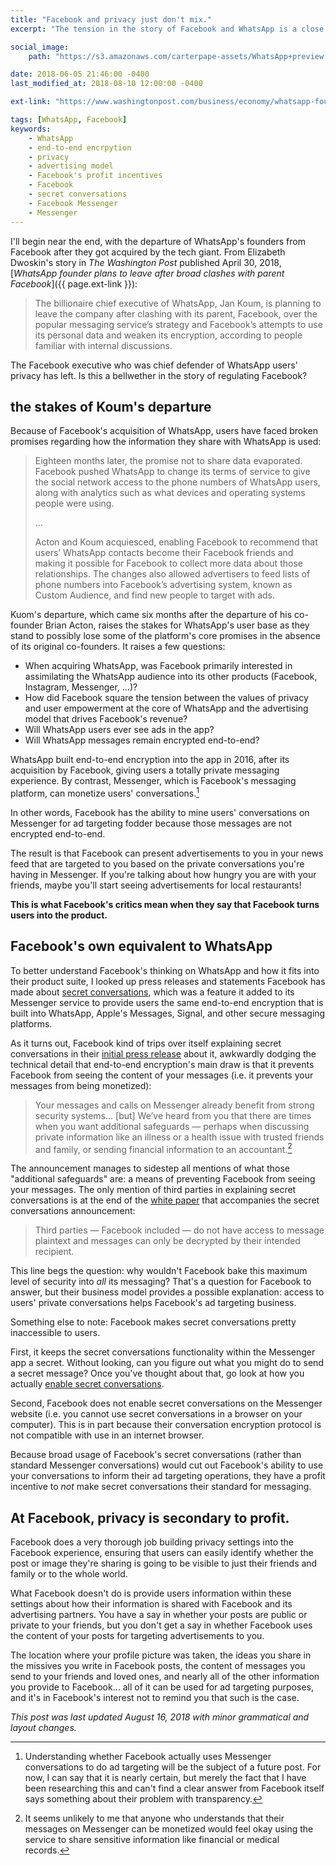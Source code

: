 ```yaml
---
title: "Facebook and privacy just don't mix."
excerpt: "The tension in the story of Facebook and WhatsApp is a close parallel to a larger tension between user privacy and Facebook's profit motives."

social_image:
    path: "https://s3.amazonaws.com/carterpape-assets/WhatsApp+preview.png"

date: 2018-06-05 21:46:00 -0400
last_modified_at: 2018-08-10 12:00:00 -0400

ext-link: "https://www.washingtonpost.com/business/economy/whatsapp-founder-plans-to-leave-after-broad-clashes-with-parent-facebook/2018/04/30/49448dd2-4ca9-11e8-84a0-458a1aa9ac0a_story.html"

tags: [WhatsApp, Facebook]
keywords:
    - WhatsApp
    - end-to-end encrpytion
    - privacy
    - advertising model
    - Facebook's profit incentives
    - Facebook
    - secret conversations
    - Facebook Messenger
    - Messenger
---
```


I'll begin near the end, with the departure of WhatsApp's founders from Facebook after they got acquired by the tech giant. From Elizabeth Dwoskin's story in *The Washington Post* published April 30, 2018, [_WhatsApp founder plans to leave after broad clashes with parent Facebook_]({{ page.ext-link }}):

> The billionaire chief executive of WhatsApp, Jan Koum, is planning to leave the company after clashing with its parent, Facebook, over the popular messaging service’s strategy and Facebook’s attempts to use its personal data and weaken its encryption, according to people familiar with internal discussions.

The Facebook executive who was chief defender of WhatsApp users' privacy has left. Is this a bellwether in the story of regulating Facebook? 

## the stakes of Koum's departure

Because of Facebook's acquisition of WhatsApp, users have faced broken promises regarding how the information they share with WhatsApp is used:

> Eighteen months later, the promise not to share data evaporated. Facebook pushed WhatsApp to change its terms of service to give the social network access to the phone numbers of WhatsApp users, along with analytics such as what devices and operating systems people were using.
> 
> …
> 
> Acton and Koum acquiesced, enabling Facebook to recommend that users’ WhatsApp contacts become their Facebook friends and making it possible for Facebook to collect more data about those relationships. The changes also allowed advertisers to feed lists of phone numbers into Facebook’s advertising system, known as Custom Audience, and find new people to target with ads.

Kuom's departure, which came six months after the departure of his co-founder Brian Acton, raises the stakes for WhatsApp's user base as they stand to possibly lose some of the platform's core promises in the absence of its original co-founders. It raises a few questions:
- When acquiring WhatsApp, was Facebook primarily interested in assimilating the WhatsApp audience into its other products (Facebook, Instagram, Messenger, …)?
- How did Facebook square the tension between the values of privacy and user empowerment at the core of WhatsApp and the advertising model that drives Facebook's revenue?
- Will WhatsApp users ever see ads in the app?
- Will WhatsApp messages remain encrypted end-to-end?

WhatsApp built end-to-end encryption into the app in 2016, after its acquisition by Facebook, giving users a totally private messaging experience. By contrast, Messenger, which is Facebook's messaging platform, can monetize users' conversations.[^Messenger]

In other words, Facebook has the ability to mine users' conversations on Messenger for ad targeting fodder because those messages are not encrypted end-to-end.

The result is that Facebook can present advertisements to you in your news feed that are targeted to you based on the private conversations you're having in Messenger. If you're talking about how hungry you are with your friends, maybe you'll start seeing advertisements for local restaurants!

**This is what Facebook's critics mean when they say that Facebook turns users into the product.**

## Facebook's own equivalent to WhatsApp

To better understand Facebook's thinking on WhatsApp and how it fits into their product suite, I looked up press releases and statements Facebook has made about [secret conversations][full help page on secret conversations], which was a feature it added to its Messenger service to provide users the same end-to-end encryption that is built into WhatsApp, Apple's Messages, Signal, and other secure messaging platforms.

As it turns out, Facebook kind of trips over itself explaining secret conversations in their [initial press release][secret conversations press release] about it, awkwardly dodging the technical detail that end-to-end encryption's main draw is that it prevents Facebook from seeing the content of your messages (i.e. it prevents your messages from being monetized):

> Your messages and calls on Messenger already benefit from strong security systems… [but] We’ve heard from you that there are times when you want additional safeguards — perhaps when discussing private information like an illness or a health issue with trusted friends and family, or sending financial information to an accountant.[^private-on-messenger]

The announcement manages to sidestep all mentions of what those "additional safeguards" are: a means of preventing Facebook from seeing your messages. The only mention of third parties in explaining secret conversations is at the end of the [white paper][Messenger white paper] that accompanies the secret conversations announcement:

> Third parties — Facebook included — do not have access to message plaintext and messages can only be decrypted by their intended recipient.

This line begs the question: why wouldn't Facebook bake this maximum level of security into _all_ its messaging? That's a question for Facebook to answer, but their business model provides a possible explanation: access to users' private conversations helps Facebook's ad targeting business.

Something else to note: Facebook makes secret conversations pretty inaccessible to users.

First, it keeps the secret conversations functionality within the Messenger app a secret. Without looking, can you figure out what you might do to send a secret message? Once you've thought about that, go look at how you actually [enable secret conversations].

Second, Facebook does not enable secret conversations on the Messenger website (i.e. you cannot use secret conversations in a browser on your computer). This is in part because their conversation encryption protocol is not compatible with use in an internet browser.

Because broad usage of Facebook's secret conversations (rather than standard Messenger conversations) would cut out Facebook's ability to use your conversations to inform their ad targeting operations, they have a profit incentive to _not_ make secret conversations their standard for messaging.

## At Facebook, privacy is secondary to profit.

Facebook does a very thorough job building privacy settings into the Facebook experience, ensuring that users can easily identify whether the post or image they're sharing is going to be visible to just their friends and family or to the whole world.

What Facebook doesn't do is provide users information within these settings about how their information is shared with Facebook and its advertising partners. You have a say in whether your posts are public or private to your friends, but you don't get a say in whether Facebook uses the content of your posts for targeting advertisements to you.

The location where your profile picture was taken, the ideas you share in the missives you write in Facebook posts, the content of messages you send to your friends and loved ones, and nearly all of the other information you provide to Facebook… all of it can be used for ad targeting purposes, and it's in Facebook's interest not to remind you that such is the case.

_This post was last updated August 16, 2018 with minor grammatical and layout changes._




[^Messenger]:
    Understanding whether Facebook actually uses Messenger conversations to do ad targeting will be the subject of a future post. For now, I can say that it is nearly certain, but merely the fact that I have been researching this and can't find a clear answer from Facebook itself says something about their problem with transparency.
    
[^private-on-messenger]:
    It seems unlikely to me that anyone who understands that their messages on Messenger can be monetized would feel okay using the service to share sensitive information like financial or medical records.



[Decompiling Facebook index]: /the-blog/decompiling-facebook/
[enable secret conversations]: https://www.facebook.com/help/messenger-app/811527538946901?helpref=uf_permalink
[full help page on secret conversations]: https://www.facebook.com/help/messenger-app/1084673321594605/?helpref=hc_fnav
[Messenger white paper]: https://web.archive.org/web/20200803073615/https://fbnewsroomus.files.wordpress.com/2016/07/messenger-secret-conversations-technical-whitepaper.pdf
[secret conversations press release]: https://newsroom.fb.com/news/2016/07/messenger-starts-testing-end-to-end-encryption-with-secret-conversations/
